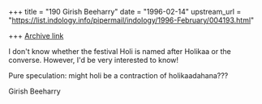 +++
title = "190 Girish Beeharry"
date = "1996-02-14"
upstream_url = "https://list.indology.info/pipermail/indology/1996-February/004193.html"

+++
[Archive link](https://list.indology.info/pipermail/indology/1996-February/004193.html)

I don't know whether the festival Holi is named after Holikaa or the converse.
However, I'd be very interested to know!

Pure speculation: might holi be a contraction of holikaadahana???

Girish Beeharry





